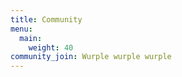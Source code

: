 ```yaml
---
title: Community
menu:
  main:
    weight: 40
community_join: Wurple wurple wurple
---
```


<!--add blocks of content here to add more sections to the community page -->
